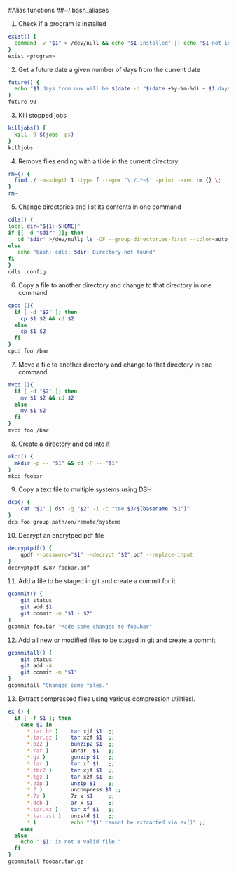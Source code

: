 #Alias functions
##~/.bash_aliases

1. Check if a program is installed
  ```bash
  exist() {
    command -v "$1" > /dev/null && echo "$1 installed" || echo "$1 not installed"
  }
  exist <program>
  ```
2. Get a future date a given number of days from the current date
  ```bash
  future() {
    echo "$1 days from now will be $(date -d "$(date +%y-%m-%d) + $1 days" +"%d %b %Y")"
  }
  future 90
  ```
3. Kill stopped jobs
  ```bash
  killjobs() {
    kill -9 $(jobs -ps)
  }
  killjobs
  ```
4. Remove files ending with a tilde in the current directory
  ```bash
  rm~() {
    find ./ -maxdepth 1 -type f -regex '\./.*~$' -print -exec rm {} \;
  }
  rm~
  ```
5. Change directories and list its contents in one command
  ```bash
  cdls() {
  local dir="${1:-$HOME}"
  if [[ -d "$dir" ]]; then
     cd "$dir" >/dev/null; ls -CF --group-directories-first --color=auto
  else
     echo "bash: cdls: $dir: Directory not found"
  fi
  }
  cdls .config
  ```
6. Copy a file to another directory and change to that directory in one command
  ```bash
  cpcd (){
    if [ -d "$2" ]; then
      cp $1 $2 && cd $2
    else
      cp $1 $2
    fi
  }
  cpcd foo /bar
  ```
7. Move a file to another directory and change to that directory in one command
  ```bash
  mvcd (){
    if [ -d "$2" ]; then
      mv $1 $2 && cd $2
    else
      mv $1 $2
    fi
  }
  mvcd foo /bar
  ```
8. Create a directory and cd into it
  ```bash
  mkcd() {
    mkdir -p -- "$1" && cd -P -- "$1"
  }
  mkcd foobar
  ```
9. Copy a text file to multiple systems using DSH
  ```bash
  dcp() {
	  cat "$1" | dsh -g "$2" -i -c "tee $3/$(basename "$1")"
  }
  dcp foo group path/on/remote/systems
  ```
10. Decrypt an encrytped pdf file
  ```bash
  decryptpdf() {
	  qpdf --password="$1" --decrypt "$2".pdf --replace-input
  }
  decryptpdf 3287 foobar.pdf
  ```
11. Add a file to be staged in git and create a commit for it
  ```bash
  gcommit() {
	  git status
	  git add $1
	  git commit -m "$1 - $2"
  }
  gcommit foo.bar "Made some changes to foo.bar"
  ```
12. Add all new or modified files to be staged in git and create a commit
  ```bash
  gcommitall() {
	  git status
	  git add -A
	  git commit -m "$1"
  }
  gcommitall "Changed some files."
  ```
13. Extract compressed files using various compression utilitiesl.
  ```bash
  ex () {
    if [ -f $1 ]; then
      case $1 in
        *.tar.bz )    tar xjf $1  ;;
        *.tar.gz )    tar xzf $1  ;;
        *.bz2 )       bunzip2 $1  ;;
        *.rar )       unrar  $1   ;;
        *.gz )        gunzip $1   ;;
        *.tar )       tar xf $1   ;;
        *.tbz2 )      tar xjf $1  ;;
        *.tgz )       tar xzf $1  ;;
        *.zip )       unzip $1    ;;
        *.Z )         uncompress $1 ;;
        *.7z )        7z x $1     ;;
        *.deb )       ar x $1     ;;
        *.tar.xz )    tar xf $1   ;;
        *.tar.zst )   unzstd $1   ;;
        * )           echo "'$1' cannot be extracted via ex()" ;;
      esac
    else
      echo "'$1' is not a valid file."
    fi
  }
  gcommitall foobar.tar.gz
  ```
